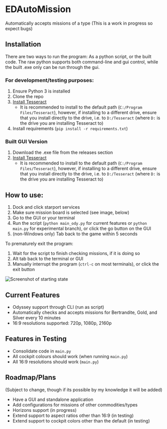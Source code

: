 # EDAutoMission
Automatically accepts missions of a type
(This is a work in progress so expect bugs)

## Installation
There are two ways to run the program: As a python script, or the built code. The raw python supports both command-line and gui control, while the built .exe only can be run through the gui. 

### For development/testing purposes:
1. Ensure Python 3 is installed
2. Clone the repo
4. [Install Tesseract](https://github.com/tesseract-ocr/tessdoc/blob/main/Installation.md)
    - It is recommended to install to the default path (`C:/Program Files/Tesseract`), however, if installing to a different drive, ensure that you install directly to the drive, i.e. to `D:/Tesseract` (where `D:` is the drive you are installing Tesseract to)
3. Install requirements (`pip install -r requirements.txt`)

### Built GUI Version
1. Download the .exe file from the releases section
4. [Install Tesseract](https://github.com/tesseract-ocr/tessdoc/blob/main/Installation.md)
    - It is recommended to install to the default path (`C:/Program Files/Tesseract`), however, if installing to a different drive, ensure that you install directly to the drive, i.e. to `D:/Tesseract` (where `D:` is the drive you are installing Tesseract to)

## How to use:
1. Dock and click starport services
2. Make sure mission board is selected (see image, below)
3. Go to the GUI or your terminal
4. Run the script (`python main_ody.py` for current features or `python main.py` for experimental branch), or click the go button on the GUI
5. (non-Windows only) Tab back to the game within 5 seconds

To prematurely exit the program:
1. Wait for the script to finish checking missions, if it is doing so
1. Alt tab back to the terminal or GUI
2. Manually interrupt the program (`ctrl-c` on most terminals), or click the exit button

![Screenshot of starting state](https://cdn.discordapp.com/attachments/945223875279601687/957878152657526784/unknown.png)

## Current Features
- Odyssey support through CLI (run as script)
- Automatically checks and accepts missions for Bertrandite, Gold, and Silver every 10 minutes
- 16:9 resolutions supported: 720p, 1080p, 2160p

## Features in Testing
- Consolidate code in `main.py`
- All cockpit colours should work (when running `main.py`)
- All 16:9 resolutions should work (`main.py`)

## Roadmap/Plans
(Subject to change, though if its possible by my knowledge it will be added)
  - Have a GUI and standalone application
  - Add configurations for missions of other commodities/types
  - Horizons support (in progress)
  - Extend support to aspect ratios other than 16:9 (in testing)
  - Extend support to cockpit colors other than the default (in testing)
